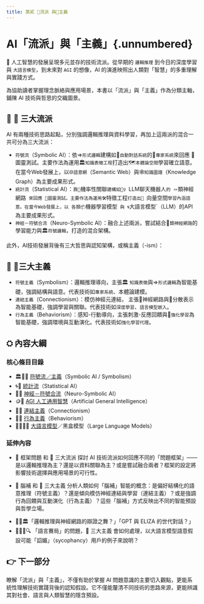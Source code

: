 ```yaml
---
title: 第貳 🎏流派 與🏮主義
---
```

# AI「流派」與「主義」{.unnumbered}

🎋 人工智慧的發展呈現多元並存的技術流派。從早期的 `邏輯推理` 到今日的深度學習與 `大語言模型`，到未來對 `AGI` 的想像，AI 的演進映照出人類對「智慧」的多重理解與實踐方式。

為協助讀者掌握理念脈絡與應用場景，本書以「流派」與「主義」作為分類主軸，鋪陳 AI 技術與哲思的交織圖景。

## 🔹 🎏 三大流派

AI 有兩種技術思路起點，分別強調邏輯推理與資料學習，再加上這兩派的混合一共可分為三大流派：

- `符號流`（Symbolic AI）：依⇒`形式邏輯`建構如🤖`自動對話系統`的🎁`專家系統`來回應 🔐圖靈測試。主要作法為運用🏛`知識表徵工程`打造出🗺️`本體論空間`學習確立語意。在當今Web發展上，以🌐`語意網`（Semantic Web）與🕸`知識圖譜`（Knowledge Graph）為主要成果形式。    
- `統計流`（Statistical AI）：`靠🎲`機率性關聯`建構如🧞‍♀️ `LLM聊天機器人`的 🪢`類神經網路` 來回應 🔐圖靈測試。主要作法為運用🛠️`特徵工程`打造出🌌 `向量空間`學習內涵語意。在當今Web發展上，以 各類📦`機器學習模型` 與 🌀`大語言模型`（LLM）的API為主要成果形式。
- `神經－符號合流`（Neuro-Symbolic AI）：融合上述兩派，嘗試結合🧠`類神經網路`的學習能力與🏛`符號邏輯`，打造的混合架構。

此外，AI技術發展背後有三大哲思與認知架構，或稱主義（-ism）：

## 🔸 🏮三大主義

- `符號主義`（Symbolism）：邏輯推理導向，主張🏛 `知識表徵`與⇒`形式邏輯`為智能基礎，強調結構與語意。代表技術如`專家系統`、本體論建模。
- `連結主義`（Connectionism）：模仿神經元連結， 主張🧬神經網路與🌌分散表示為智能基礎，強調學習與關聯。代表技術如`深度學習`、`語言模型嵌入`。
- `行為主義`（Behaviorism）：感知-行動導向，主張刺激-反應回饋與🎯`強化學習`為智能基礎，強調環境與互動演化。代表技術如`強化學習代理`。

## ⛭ 內容大綱

### 核心條目目錄

* 🏛️🎏🏮 [符號流／主義](02-01-symbolic_ai.zh-hant.qmd)（Symbolic AI / Symbolism）
* 🌀🎏 [統計流](02-02-statistical_ai.zh-hant.qmd)（Statistical AI）
* 🧠🎏 [神經－符號合流](02-03-neurosymbolic_ai.zh-hant.qmd)（Neuro-Symbolic AI）
* 🪙🫣 [AGI 人工通用智慧](02-04-agi.zh-hant.qmd)（Artificial General Intelligence）
* 🧬🏮 [連結主義](02-05-connectionism.zh-hant.qmd)（Connectionism）
* 💪🏮 [行為主義](02-06-behaviorism.zh-hant.qmd)（Behaviorism）
* 😵‍💫🧞‍♀️ [大語言模型](02-07-large_language_models.zh-hant.qmd)／黑盒模型（Large Language Models） 

### 延伸內容
  
- 🧩 框架問題 和 🎏 三大流派 探討 AI 技術流派如何回應不同的「問題框架」——是以邏輯推理為主？還是以資料關聯為主？或是嘗試融合兩者？框架的設定將影響技術選擇與應用場景的可行性。
    
- 🧠 腦補 和 🏮 三大主義 分析人類如何「腦補」智能的概念：是偏好結構化的語意推理（符號主義）？還是傾向模仿神經連結與學習（連結主義）？或是強調行為回饋與互動演化（行為主義）？這些「腦補」方式反映出不同的智能預設與哲學立場。

* 🧠🕺🏛️「邏輯推理與神經網路的辯證之舞？」「GPT 與 ELIZA 的世代對話？」
* 🧞‍♀️🧠🔍 「語言賽局」的問題，🏮 三大主義 會如何處理，以大語言模型語意假設可能「諂媚」（sycophancy）用戶的例子來說明？

## 👉 下一部分
瞭解「流派」與「主義」，不僅有助於掌握 AI 問題意識的主要切入觀點，更能系統性理解技術實踐背後的認知假設。它不僅能釐清不同技術的思路來源，更能辨識其對社會、語言與人類智慧的隱含預設。